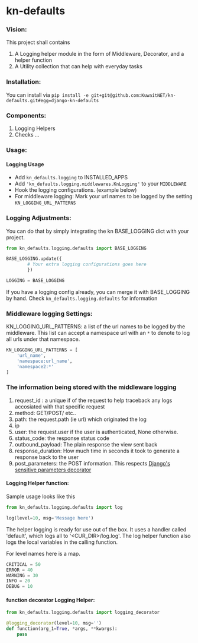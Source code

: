 # kn-defaults

### Vision:

This project shall contains 

1. A Logging helper module in the form of Middleware, Decorator, and a helper function
2. A Utility collection that can help with everyday tasks 



### Installation:

You can install via `pip install -e git+git@github.com:KuwaitNET/kn-defaults.git#egg=django-kn-defaults`

### Components:

1. Logging Helpers
2. Checks
...

### Usage:

#### Logging Usage

* Add `kn_defaults.logging` to INSTALLED_APPS
* Add `'kn_defaults.logging.middlewares.KnLogging'` to your `MIDDLEWARE`
* Hook the logging configurations. (example below) 
* For middleware logging: Mark your url names to be logged by the setting `KN_LOGGING_URL_PATTERNS`


### Logging Adjustments:

You can do that by simply integrating the kn BASE_LOGGING dict with your project.

```python
from kn_defaults.logging.defaults import BASE_LOGGING

BASE_LOGGING.update({
        # Your extra logging configurations goes here
        })

LOGGING = BASE_LOGGING
```
If you have a logging config already, you can merge it with BASE_LOGGING by hand.
Check `kn_defaults.logging.defaults` for information

### Middleware logging Settings:

KN_LOGGING_URL_PATTERNS: a list of the url names to be logged by  the middleware. 
This list can accept a namespace url with an `*` to denote to log all urls under that namespace.
```python
KN_LOGGING_URL_PATTERNS = [
    'url_name',
    'namespace:url_name',
    'namespace2:*'
]
```

### The information being stored with the middleware logging

1. request_id : a unique if of the request to help traceback any logs accosiated with that specific request
2. method: GET/POST/ etc..
3. path: the request.path (ie url) which originated the log
4. ip
5. user: the request.user if the user is authenticated, None otherwise.
6. status_code: the response status code
7. outbound_payload: The plain response the view sent back
8. response_duration: How much time in seconds it took to generate a response back to the user
9. post_parameters: the POST information. This respects [Django's sensitive parameters decorator](https://docs.djangoproject.com/en/3.0/howto/error-reporting/#django.views.decorators.debug.sensitive_post_parameters) 


#### Logging Helper function:

Sample usage looks like this

```python
from kn_defaults.logging.defaults import log

log(level=10, msg='Message here')
```
The helper logging is ready for use out of the box.
It uses a handler called 'default', which logs all to '<CUR_DIR>/log.log'.
The log helper function also logs the local variables in the calling function.

For level names here is a map.
```python
CRITICAL = 50
ERROR = 40
WARNING = 30
INFO = 20
DEBUG = 10
```


#### function decorator Logging Helper:
```python
from kn_defaults.logging.defaults import logging_decorator

@logging_decorator(level=10, msg='')
def function(arg_1=True, *args, **kwargs):
    pass

```
